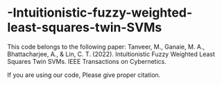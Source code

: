 # -Intuitionistic-fuzzy-weighted-least-squares-twin-SVMs

This code belongs to the following paper: Tanveer, M., Ganaie, M. A., Bhattacharjee, A., & Lin, C. T. (2022). Intuitionistic Fuzzy Weighted Least Squares Twin SVMs. IEEE Transactions on Cybernetics.

If you are using our code, Please give proper citation.

